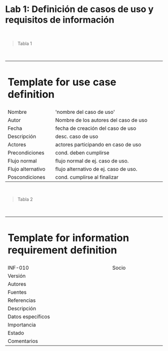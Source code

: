 
<h1>Lab 1: Definición de casos de uso y requisitos de información</h1>

$~$

> Tabla 1

$~$

<table>
  <tr>
     <td colspan="4" class="t_title"><h1>Template for use case definition</h1></td>
  </tr>

  <tr>
    <td>Nombre</td>
    <td>'nombre del caso de uso'</td>
  </tr>

  <tr>
    <td>Autor</td>
    <td>Nombre de los autores del caso de uso<td>
  </tr>

  <tr>
    <td>Fecha </td>
    <td>fecha de creación del caso de uso</td>
  </tr>

  <tr>
    <td>Descripción</td>
    <td>desc. caso de uso</td>
  </tr>

  <tr>
      <td>Actores</td>
      <td>actores participando en caso de uso</td>
  </tr>

  <tr>
      <td>Precondiciones</td>
      <td>cond. deben cumplirse</td>
  </tr>

  <tr>
      <td>Flujo normal</td>
      <td>flujo normal de ej. caso de uso.</td>
  </tr>

  <tr>
      <td>Flujo alternativo</td>
      <td>flujo alternativo de ej. caso de uso.</td>
  </tr>

  <tr>
    <td>Poscondiciones</td>
    <td>cond. cumplirse al finalizar</td>
  </tr>
</table>

$~$

> Tabla 2

$~$

<table>

   <tr>
     <td colspan="4" class="t_title"><h1>Template for information requirement definition</h1></td>
  </tr>

  <tr>
    <td>INF-010</td>
    <td>Socio</td>
  </tr>

  <tr>
    <td>Versión</td>
    <td><td>
  </tr>

  <tr>
    <td>Autores </td>
    <td></td>
  </tr>

  <tr>
    <td>Fuentes</td>
    <td></td>
  </tr>

  <tr>
    <td>Referencias</td>
    <td></td>
  </tr>

  <tr>
    <td>Descripción</td>
    <td></td>
  </tr>

  <tr>
    <td>Datos específicos</td>
    <td></td>
  </tr>

  <tr>
    <td>Importancia</td>
    <td></td>
  </tr>

  <tr>
    <td>Estado</td>
    <td></td>
  </tr>
  
  <tr>
    <td>Comentarios</td>
    <td></td>
  </tr>
</table>

